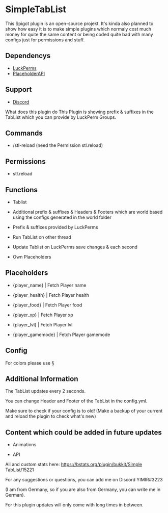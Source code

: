 # SimpleTabList
This Spigot plugin is an open-source projekt. It's kinda also planned to show how easy it is to make simple plugins which normaly cost much money for quite the same content or being coded quite bad with many configs just for permissions and stuff.

## Dependencys

- [LuckPerms](https://luckperms.net/download)
- [PlaceholderAPI](https://www.spigotmc.org/resources/placeholderapi.6245/)

## Support

- [Discord](https://discord.gg/J6wQn3bAkm)

What does this plugin do
This Plugin is showing prefix & suffixes in the TabList which you can provide by LuckPerm Groups.

## Commands

- /stl-reload          (need the Permission stl.reload)

## Permissions

- stl.reload

## Functions

- Tablist

- Additional prefix & suffixes & Headers & Footers which are world based using the configs generated in the world folder

- Prefix & suffixes provided by LuckPerms

- Run TabList on other thread

- Update Tablist on LuckPerms save changes & each second

- Own Placeholders

## Placeholders

- {player_name} | Fetch Player name

- {player_health} | Fetch Player health

- {player_food} | Fetch Player food

- {player_xp} | Fetch Player xp

- {player_lvl} | Fetch Player lvl

- {player_gamemode} | Fetch Player gamemode

## Config

For colors please use §

## Additional Information

The TabList updates every 2 seconds.

You can change Header and Footer of the TabList in the config.yml.

Make sure to check if your config is to old! (Make a backup of your current and reload the plugin to check what's new)

## Content which could be added in future updates

- Animations

- API


All and custom stats here: https://bstats.org/plugin/bukkit/Simple TabList/15221

For any suggestions or questions, you can add me on Discord YIMIR#3223

(I am from Germany, so if you are also from Germany, you can write me in German).

For this plugin updates will only come with long times in between.
